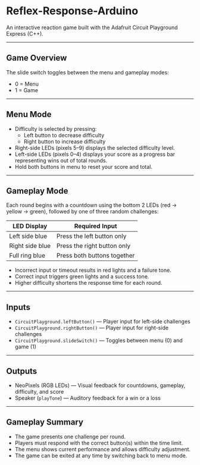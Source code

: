 # Reflex-Response-Arduino

An interactive reaction game built with the Adafruit Circuit Playground Express (C++).

---

## Game Overview

The slide switch toggles between the menu and gameplay modes:  
- 0 = Menu  
- 1 = Game

---

## Menu Mode

- Difficulty is selected by pressing:
  - Left button to decrease difficulty  
  - Right button to increase difficulty  
- Right-side LEDs (pixels 5–9) displays the selected difficulty level.
- Left-side LEDs (pixels 0–4) displays your score as a progress bar representing wins out of total rounds.
- Hold both buttons in menu to reset your score and total.

---

## Gameplay Mode

Each round begins with a countdown using the bottom 2 LEDs (red → yellow → green), followed by one of three random challenges:

| LED Display      | Required Input               |
|------------------|------------------------------|
| Left side blue   | Press the left button only   |
| Right side blue  | Press the right button only  |
| Full ring blue   | Press both buttons together  |

- Incorrect input or timeout results in red lights and a failure tone.  
- Correct input triggers green lights and a success tone.  
- Higher difficulty shortens the response time for each round.

---

## Inputs

- `CircuitPlayground.leftButton()` — Player input for left-side challenges  
- `CircuitPlayground.rightButton()` — Player input for right-side challenges  
- `CircuitPlayground.slideSwitch()` — Toggles between menu (0) and game (1)

---

## Outputs

- NeoPixels (RGB LEDs) — Visual feedback for countdowns, gameplay, difficulty, and score  
- Speaker (`playTone`) — Auditory feedback for a win or a loss

---

## Gameplay Summary

- The game presents one challenge per round.  
- Players must respond with the correct button(s) within the time limit.  
- The menu shows current performance and allows difficulty adjustment.  
- The game can be exited at any time by switching back to menu mode.
